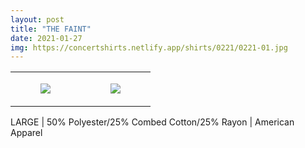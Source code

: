 ```yaml
---
layout: post
title: "THE FAINT"
date: 2021-01-27
img: https://concertshirts.netlify.app/shirts/0221/0221-01.jpg
---
```




<table style="width:100%;"><tr><td style="vertical-align:top;">
      <figure class="tmblr-full" data-orig-height="2048" data-orig-width="1365" data-orig-src="https://concertshirts.netlify.app/shirts/0221/0221-01.jpg"><img src="https://64.media.tumblr.com/b5cafe5dd09bd90aeb354767ecf449b7/4d9991eb7d4d6979-69/s540x810/c01478fd8fffe43b7cfa58fb17adc3304043fc3c.jpg" data-orig-height="2048" data-orig-width="1365" data-orig-src="https://concertshirts.netlify.app/shirts/0221/0221-01.jpg"/></figure></td>
    <td style="vertical-align:top;">
      <figure class="tmblr-full" data-orig-height="2048" data-orig-width="1365" data-orig-src="https://concertshirts.netlify.app/shirts/0221/0221-02.jpg"><img src="https://64.media.tumblr.com/388c8678f02b6920957f72c3a9266086/4d9991eb7d4d6979-ed/s540x810/5fb369960ed82f5c16532964edec77566e3a1649.jpg" data-orig-height="2048" data-orig-width="1365" data-orig-src="https://concertshirts.netlify.app/shirts/0221/0221-02.jpg"/></figure></td>
  </tr></table><p>
  LARGE | 50% Polyester/25% Combed Cotton/25% Rayon | American Apparel
</p>
